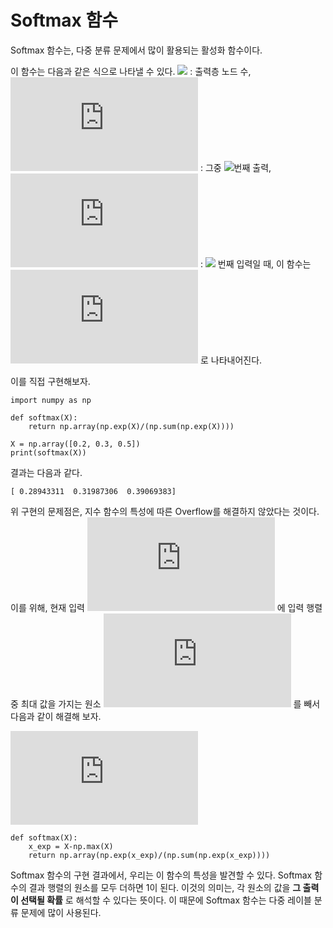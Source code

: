 # Softmax 함수

Softmax 함수는, 다중 분류 문제에서 많이 활용되는 활성화 함수이다.

이 함수는 다음과 같은 식으로 나타낼 수 있다. ![](https://latex.codecogs.com/png.latex?n%) : 출력층 노드 수, ![](https://latex.codecogs.com/png.latex?y_k) : 그중 ![](https://latex.codecogs.com/png.latex?k%)번째 출력, ![](https://latex.codecogs.com/png.latex?a_k) : ![](https://latex.codecogs.com/png.latex?k%) 번째 입력일 때, 이 함수는
![](https://latex.codecogs.com/png.latex?y_k%3D%5Cfrac%7Be%5E%7Ba_k%7D%7D%7B%5Csum_%7Bi%3D1%7D%5E%7Bn%7D%20e%5E%7Ba_i%7D%7D) 로 나타내어진다.

이를 직접 구현해보자.

```
import numpy as np

def softmax(X):
    return np.array(np.exp(X)/(np.sum(np.exp(X))))

X = np.array([0.2, 0.3, 0.5])
print(softmax(X))
```

결과는 다음과 같다.
```
[ 0.28943311  0.31987306  0.39069383]
```

위 구현의 문제점은, 지수 함수의 특성에 따른 Overflow를 해결하지 않았다는 것이다. 이를 위해, 현재 입력 ![](https://latex.codecogs.com/png.latex?a_k) 에 입력 행렬 중 최대 값을 가지는 원소 ![](https://latex.codecogs.com/png.latex?a_%7Bmax%7D) 를 빼서 다음과 같이 해결해 보자.

![](https://latex.codecogs.com/gif.latex?y_k%20%3D%20%5Cfrac%7Be%5E%7Ba_k-a_%7Bmax%7D%7D%7D%7B%5Csum_%7Bi%3D1%7D%5E%7Bn%7D%20e%5E%7Ba_i-a_%7Bmax%7D%7D%7D)
```
def softmax(X):
    x_exp = X-np.max(X)
    return np.array(np.exp(x_exp)/(np.sum(np.exp(x_exp))))
```

Softmax 함수의 구현 결과에서, 우리는 이 함수의 특성을 발견할 수 있다. Softmax 함수의 결과 행렬의 원소를 모두 더하면 1이 된다. 이것의 의미는, 각 원소의 값을 __그 출력이 선택될 확률__ 로 해석할 수 있다는 뜻이다. 이 때문에 Softmax 함수는 다중 레이블 분류 문제에 많이 사용된다.
